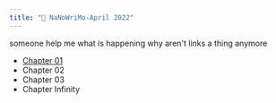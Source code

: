 ```yaml
---
title: "🌱 NaNoWriMo-April 2022"
---
```


someone help me what is happening why aren't links a thing anymore

- [Chapter 01](Chapter-01.md)
- Chapter 02
- Chapter 03
- Chapter Infinity
